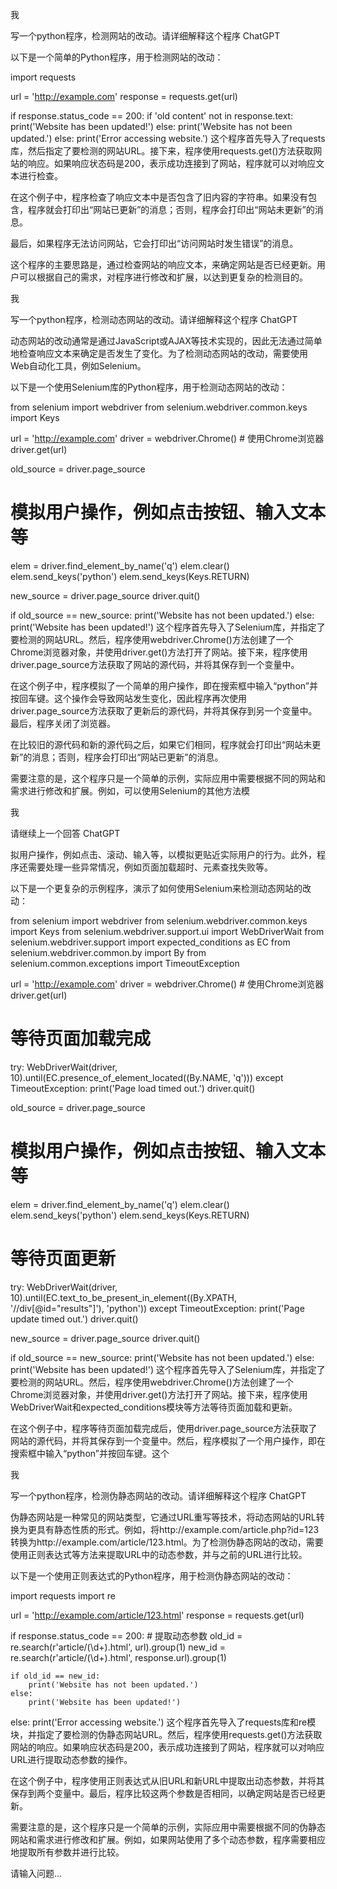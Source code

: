 我

写一个python程序，检测网站的改动。请详细解释这个程序
ChatGPT

以下是一个简单的Python程序，用于检测网站的改动：

import requests

url = 'http://example.com'
response = requests.get(url)

if response.status_code == 200:
    if 'old content' not in response.text:
        print('Website has been updated!')
    else:
        print('Website has not been updated.')
else:
    print('Error accessing website.')
这个程序首先导入了requests库，然后指定了要检测的网站URL。接下来，程序使用requests.get()方法获取网站的响应。如果响应状态码是200，表示成功连接到了网站，程序就可以对响应文本进行检查。

在这个例子中，程序检查了响应文本中是否包含了旧内容的字符串。如果没有包含，程序就会打印出“网站已更新”的消息；否则，程序会打印出“网站未更新”的消息。

最后，如果程序无法访问网站，它会打印出“访问网站时发生错误”的消息。

这个程序的主要思路是，通过检查网站的响应文本，来确定网站是否已经更新。用户可以根据自己的需求，对程序进行修改和扩展，以达到更复杂的检测目的。

我

写一个python程序，检测动态网站的改动。请详细解释这个程序
ChatGPT

动态网站的改动通常是通过JavaScript或AJAX等技术实现的，因此无法通过简单地检查响应文本来确定是否发生了变化。为了检测动态网站的改动，需要使用Web自动化工具，例如Selenium。

以下是一个使用Selenium库的Python程序，用于检测动态网站的改动：

from selenium import webdriver
from selenium.webdriver.common.keys import Keys

url = 'http://example.com'
driver = webdriver.Chrome() # 使用Chrome浏览器
driver.get(url)

old_source = driver.page_source

# 模拟用户操作，例如点击按钮、输入文本等
elem = driver.find_element_by_name('q')
elem.clear()
elem.send_keys('python')
elem.send_keys(Keys.RETURN)

new_source = driver.page_source
driver.quit()

if old_source == new_source:
    print('Website has not been updated.')
else:
    print('Website has been updated!')
这个程序首先导入了Selenium库，并指定了要检测的网站URL。然后，程序使用webdriver.Chrome()方法创建了一个Chrome浏览器对象，并使用driver.get()方法打开了网站。接下来，程序使用driver.page_source方法获取了网站的源代码，并将其保存到一个变量中。

在这个例子中，程序模拟了一个简单的用户操作，即在搜索框中输入“python”并按回车键。这个操作会导致网站发生变化，因此程序再次使用driver.page_source方法获取了更新后的源代码，并将其保存到另一个变量中。最后，程序关闭了浏览器。

在比较旧的源代码和新的源代码之后，如果它们相同，程序就会打印出“网站未更新”的消息；否则，程序会打印出“网站已更新”的消息。

需要注意的是，这个程序只是一个简单的示例，实际应用中需要根据不同的网站和需求进行修改和扩展。例如，可以使用Selenium的其他方法模

我

请继续上一个回答
ChatGPT

拟用户操作，例如点击、滚动、输入等，以模拟更贴近实际用户的行为。此外，程序还需要处理一些异常情况，例如页面加载超时、元素查找失败等。

以下是一个更复杂的示例程序，演示了如何使用Selenium来检测动态网站的改动：

from selenium import webdriver
from selenium.webdriver.common.keys import Keys
from selenium.webdriver.support.ui import WebDriverWait
from selenium.webdriver.support import expected_conditions as EC
from selenium.webdriver.common.by import By
from selenium.common.exceptions import TimeoutException

url = 'http://example.com'
driver = webdriver.Chrome() # 使用Chrome浏览器
driver.get(url)

# 等待页面加载完成
try:
    WebDriverWait(driver, 10).until(EC.presence_of_element_located((By.NAME, 'q')))
except TimeoutException:
    print('Page load timed out.')
    driver.quit()

old_source = driver.page_source

# 模拟用户操作，例如点击按钮、输入文本等
elem = driver.find_element_by_name('q')
elem.clear()
elem.send_keys('python')
elem.send_keys(Keys.RETURN)

# 等待页面更新
try:
    WebDriverWait(driver, 10).until(EC.text_to_be_present_in_element((By.XPATH, '//div[@id="results"]'), 'python'))
except TimeoutException:
    print('Page update timed out.')
    driver.quit()

new_source = driver.page_source
driver.quit()

if old_source == new_source:
    print('Website has not been updated.')
else:
    print('Website has been updated!')
这个程序首先导入了Selenium库，并指定了要检测的网站URL。然后，程序使用webdriver.Chrome()方法创建了一个Chrome浏览器对象，并使用driver.get()方法打开了网站。接下来，程序使用WebDriverWait和expected_conditions模块等方法等待页面加载和更新。

在这个例子中，程序等待页面加载完成后，使用driver.page_source方法获取了网站的源代码，并将其保存到一个变量中。然后，程序模拟了一个用户操作，即在搜索框中输入“python”并按回车键。这个

我

写一个python程序，检测伪静态网站的改动。请详细解释这个程序
ChatGPT

伪静态网站是一种常见的网站类型，它通过URL重写等技术，将动态网站的URL转换为更具有静态性质的形式。例如，将http://example.com/article.php?id=123转换为http://example.com/article/123.html。为了检测伪静态网站的改动，需要使用正则表达式等方法来提取URL中的动态参数，并与之前的URL进行比较。

以下是一个使用正则表达式的Python程序，用于检测伪静态网站的改动：

import requests
import re

url = 'http://example.com/article/123.html'
response = requests.get(url)

if response.status_code == 200:
    # 提取动态参数
    old_id = re.search(r'article/(\d+)\.html', url).group(1)
    new_id = re.search(r'article/(\d+)\.html', response.url).group(1)
    
    if old_id == new_id:
        print('Website has not been updated.')
    else:
        print('Website has been updated!')
else:
    print('Error accessing website.')
这个程序首先导入了requests库和re模块，并指定了要检测的伪静态网站URL。然后，程序使用requests.get()方法获取网站的响应。如果响应状态码是200，表示成功连接到了网站，程序就可以对响应URL进行提取动态参数的操作。

在这个例子中，程序使用正则表达式从旧URL和新URL中提取出动态参数，并将其保存到两个变量中。最后，程序比较这两个参数是否相同，以确定网站是否已经更新。

需要注意的是，这个程序只是一个简单的示例，实际应用中需要根据不同的伪静态网站和需求进行修改和扩展。例如，如果网站使用了多个动态参数，程序需要相应地提取所有参数并进行比较。

请输入问题...

